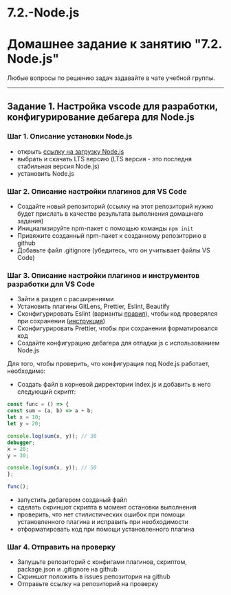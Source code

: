 # 7.2.-Node.js

# Домашнее задание к занятию "7.2. Node.js"

Любые вопросы по решению задач задавайте в чате учебной группы.

---

## Задание 1. Настройка vscode для разработки, конфигурирование дебагера для Node.js

### Шаг 1. Описание установки Node.js

- открыть [ссылку на загрузку Node.js](https://nodejs.org/ru/)
- выбрать и скачать LTS версию (LTS версия - это последня стабильная версия Node.js)
- установить Node.js

### Шаг 2. Описание настройки плагинов для VS Code

- Создайте новый репозиторий (ссылку на этот репозиторий нужно будет прислать в качестве результата выполнения домашнего задания)
- Инициализируйте npm-пакет с помощью команды `npm init`
- Привяжите созданный npm-пакет к созданному репозиторию в github
- Добавьте файл .gitignore (убедитесь, что он учитывает файлы VS Code)

### Шаг 3. Описание настройки плагинов и инструментов разработки для VS Code

- Зайти в раздел с расширениями
- Установить плагины GitLens, Prettier, Eslint, Beautify
- Сконфигурировать Eslint (варианты [правил](https://eslint.org/docs/rules/)), чтобы код проверялся при сохранении ([инструкция](https://tproger.ru/translations/setting-up-eslint-and-prettier/))
- Сконфигурировать Prettier, чтобы при сохранении форматировался код
- Создайте конфигурацию дебагера для отладки js с использованием Node.js

Для того, чтобы проверить, что конфигурация под Node.js работает, необходимо:

- Создать файл в корневой дирректории index.js и добавить в него следующий скрипт:

```javascript
const func = () => {
const sum = (a, b) => a + b;
let x = 10;
let y = 20;

console.log(sum(x, y)); // 30
debugger;
x = 20;
y = 30;

console.log(sum(x, y)); // 50
};

func();
```

- запустить дебагером созданый файл
- сделать скриншот скрипта в момент остановки выполнения
- проверить, что нет стилистических ошибок при помощи установленного плагина и исправить при необходимости
- отформатировать код при помощи установленного плагина


### Шаг 4. Отправить на проверку

- Запушьте репозиторий с конфигами плагинов, скриптом, package.json и .gitignore на github
- Скриншот положить в issues репозитория на github
- Отправьте ссылку на репозиторий на проверку
